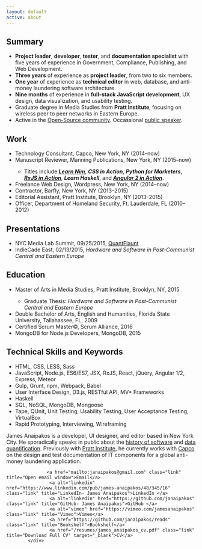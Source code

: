 ```yaml
---
layout: default
active: about
---
```

<div class="page-section short">
    <div class="container flex">
        <div class="column-main tile">
            <div>
<section>
    <h1>Summary</h1>
    <ul>
    <li><strong>Project leader</strong>, <strong>developer</strong>, <strong>tester</strong>, and <strong>documentation specialist</strong> with five years of experience in Government, Compliance, Publishing, and Web Development.</li>
    <li><strong>Three years</strong> of experience as <strong>project leader</strong>, from two to six members.</li>
    <li><strong>One year</strong> of experience as <strong>technical editor</strong> in web, database, and anti-money laundering software architecture.</li>
    <li><strong>Nine months</strong> of experience in <strong>full-stack JavaScript development</strong>, UX design, data visualization, and usability testing.</li>
    <li>Graduate degree in Media Studies from <strong>Pratt Institute</strong>, focusing on wireless peer to peer networks in Eastern Europe.</li>
    <li>Active in the <a class="link"  href='https://jamesanaipakos.com/projects'>Open-Source community</a>. Occassional <a class="link"  href='http://sched.co/2AhK'>public speaker</a>.</li>
    </ul>
</section>
<section>
    <h1>Work</h1>
    <ul>

<li>Technology Consultant, Capco, New York, NY (2014–now)</li>
<li>Manuscript Reviewer, Manning Publications, New York, NY (2015–now)</li>
    <ul>
        <li>Titles include <em><strong><a class="link"  href='https://www.manning.com/books/nim-in-action'>Learn Nim</a></strong></em>, <em><strong>CSS in Action</strong></em>,  <em><strong>Python for Marketers</strong></em>, <em><strong><a class="link"  href='https://www.manning.com/books/rxjs-in-action'>RxJS in Action</a></strong></em>, <em><strong>Learn Haskell</strong></em>, and <em><strong><a class="link"  href='https://www.manning.com/books/angular-2-in-action'>Angular 2 in Action</a></strong></em>.</li>
    </ul>
<li>Freelance Web Design, Wordpress, New York, NY (2014–now)</li>
    <li>Contractor, Barfly, New York, NY (2013–2015)</li>
<li>Editorial Assistant, Pratt Institute, Brooklyn, NY (2013–2015)</li>
<li>Officer, Department of Homeland Security, Ft. Lauderdale, FL (2010–2012)</li>
    </ul>
</section>
<section>
<h1>Presentations</h1>
    <ul>
        <li>NYC Media Lab Summit, 09/25/2015, <a class="link"  href='https://jamesanaipakos.com/quantflaunt'>QuantFlaunt</a></li>
        <li>IndieCade East, 02/13/2015, <em>Hardware and Software in Post-Communist Central and Eastern Europe</em></li>
        </ul>
    </section>
    <section>
<h1>Education</h1>
    <ul>
        <li>Master of Arts in Media Studies, Pratt Institute, Brooklyn, NY, 2015</li>
        <ul><li>Graduate Thesis: <em>Hardware and Software in Post-Communist Central and Eastern Europe</em></li></ul>
        <li>Double Bachelor of Arts, English and Humanities, Florida State University, Tallahassee, FL, 2009</li>
         <li>Certified Scrum Master©, Scrum Alliance, 2016</li>
        <li>MongoDB for Node.js Developers, MongoDB, 2015</li>
    </ul>
</section>
<section>
<h1>Technical Skills and Keywords</h1>
    <ul>
        <li>HTML, CSS, LESS, Sass</li>
        <li>JavaScript, Node.js, ES6/ES7, JSX, RxJS, React, jQuery, Angular 1/2, Express, Meteor</li>
        <li>Gulp, Grunt, npm, Webpack, Babel</li>       
         <li>User Interface Design, D3.js, RESTful API, MV* Frameworks</li>
        <li>Haskell</li>
        <li>SQL, NoSQL, MongoDB, Mongoose</li>
        <li>Tape, QUnit, Unit Testing, Usability Testing, User Acceptance Testing, VirtualBox</li>
        <li>Rapid Prototyping, Interviewing, Wireframing</li>
    </ul>
</section>
</div>
</div>
<div class="column-sidebar tile">
                    <p>James Anaipakos is a developer, UI designer, and editor based in New York City. He sporadically speaks in public about the <a class="link" href="http://sched.co/2AhK">history of software</a> and <a class="link" href="https://medium.com/@justinhendrix/previewing-nyc-media-lab-s-annual-summit-demo-session-ce5169df964e#.ds4ygjp8o">data quantification</a>. Previously with <a class="link" href="https://pratt.edu">Pratt Institute</a>, he currently works with <a class="link" href="https://capco.com">Capco</a> on the design and test documentation of IT components for a global anti-money laundering application.</p>
                    
                   <a href="mailto:janaipakos@gmail.com" class="link" title="Open email window">Email</a>
                    <a alt="linkedin" href="https://www.linkedin.com/pub/james-anaipakos/48/345/16" class="link" title="LinkedIn- James Anaipakos">LinkedIn </a>
                    <a alt="linkedin" href="https://github.com/janaipakos" class="link" title="GitHub- James Anaipakos">GitHub </a>
                    <a alt="vimeo" href="https://vimeo.com/jamesanaipakos" class="link" title="Vimeo">Vimeo</a>
                    <a href="https://github.com/janaipakos/reads" class="link" title="Bookshelf">Bookshelf</a>
                    <a href="/resumes/james_anaipakos_cv.pdf" class="link" title="Download Full CV" target="_blank">CV</a>
            </div>
</div>
</div>

